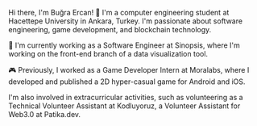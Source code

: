 Hi there, I'm Buğra Ercan! 👋
I'm a computer engineering student at Hacettepe University in Ankara, Turkey. I'm passionate about software engineering, game development, and blockchain technology.

🔭 I'm currently working as a Software Engineer at Sinopsis, where I'm working on the front-end branch of a data visualization tool.

🎮 Previously, I worked as a Game Developer Intern at Moralabs, where I developed and published a 2D hyper-casual game for Android and iOS.

I'm also involved in extracurricular activities, such as volunteering as a Technical Volunteer Assistant at Kodluyoruz, a Volunteer Assistant for Web3.0 at Patika.dev.
